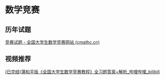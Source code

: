 # 数学竞赛

## 历年试题

[竞赛试题 - 全国大学生数学竞赛网站 (cmathc.cn)](http://www.cmathc.cn/article/list_2.html)

## 视频推荐

[(已完结)蒲和平版《全国大学生数学竞赛教程》全习题答案+解析_哔哩哔哩_bilibili](https://www.bilibili.com/video/BV1ui4y127W4/?spm_id_from=333.999.0.0)